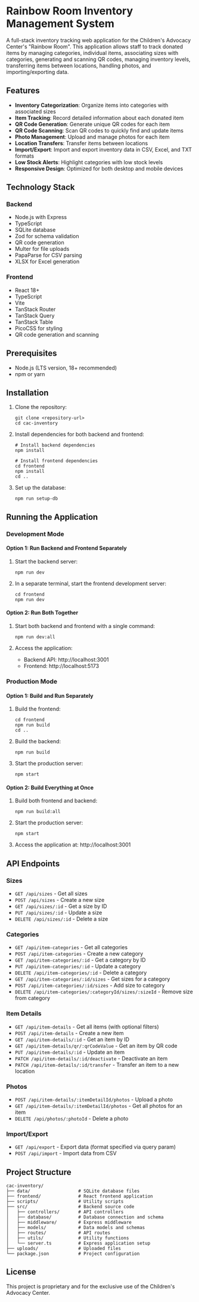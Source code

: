 # Rainbow Room Inventory Management System

A full-stack inventory tracking web application for the Children's Advocacy Center's "Rainbow Room". This application allows staff to track donated items by managing categories, individual items, associating sizes with categories, generating and scanning QR codes, managing inventory levels, transferring items between locations, handling photos, and importing/exporting data.

## Features

- **Inventory Categorization**: Organize items into categories with associated sizes
- **Item Tracking**: Record detailed information about each donated item
- **QR Code Generation**: Generate unique QR codes for each item
- **QR Code Scanning**: Scan QR codes to quickly find and update items
- **Photo Management**: Upload and manage photos for each item
- **Location Transfers**: Transfer items between locations
- **Import/Export**: Import and export inventory data in CSV, Excel, and TXT formats
- **Low Stock Alerts**: Highlight categories with low stock levels
- **Responsive Design**: Optimized for both desktop and mobile devices

## Technology Stack

### Backend
- Node.js with Express
- TypeScript
- SQLite database
- Zod for schema validation
- QR code generation
- Multer for file uploads
- PapaParse for CSV parsing
- XLSX for Excel generation

### Frontend
- React 18+
- TypeScript
- Vite
- TanStack Router
- TanStack Query
- TanStack Table
- PicoCSS for styling
- QR code generation and scanning

## Prerequisites

- Node.js (LTS version, 18+ recommended)
- npm or yarn

## Installation

1. Clone the repository:
   ```
   git clone <repository-url>
   cd cac-inventory
   ```

2. Install dependencies for both backend and frontend:
   ```
   # Install backend dependencies
   npm install

   # Install frontend dependencies
   cd frontend
   npm install
   cd ..
   ```

3. Set up the database:
   ```
   npm run setup-db
   ```

## Running the Application

### Development Mode

#### Option 1: Run Backend and Frontend Separately

1. Start the backend server:
   ```
   npm run dev
   ```

2. In a separate terminal, start the frontend development server:
   ```
   cd frontend
   npm run dev
   ```

#### Option 2: Run Both Together

1. Start both backend and frontend with a single command:
   ```
   npm run dev:all
   ```

3. Access the application:
   - Backend API: http://localhost:3001
   - Frontend: http://localhost:5173

### Production Mode

#### Option 1: Build and Run Separately

1. Build the frontend:
   ```
   cd frontend
   npm run build
   cd ..
   ```

2. Build the backend:
   ```
   npm run build
   ```

3. Start the production server:
   ```
   npm start
   ```

#### Option 2: Build Everything at Once

1. Build both frontend and backend:
   ```
   npm run build:all
   ```

2. Start the production server:
   ```
   npm start
   ```

3. Access the application at: http://localhost:3001

## API Endpoints

### Sizes
- `GET /api/sizes` - Get all sizes
- `POST /api/sizes` - Create a new size
- `GET /api/sizes/:id` - Get a size by ID
- `PUT /api/sizes/:id` - Update a size
- `DELETE /api/sizes/:id` - Delete a size

### Categories
- `GET /api/item-categories` - Get all categories
- `POST /api/item-categories` - Create a new category
- `GET /api/item-categories/:id` - Get a category by ID
- `PUT /api/item-categories/:id` - Update a category
- `DELETE /api/item-categories/:id` - Delete a category
- `GET /api/item-categories/:id/sizes` - Get sizes for a category
- `POST /api/item-categories/:id/sizes` - Add size to category
- `DELETE /api/item-categories/:categoryId/sizes/:sizeId` - Remove size from category

### Item Details
- `GET /api/item-details` - Get all items (with optional filters)
- `POST /api/item-details` - Create a new item
- `GET /api/item-details/:id` - Get an item by ID
- `GET /api/item-details/qr/:qrCodeValue` - Get an item by QR code
- `PUT /api/item-details/:id` - Update an item
- `PATCH /api/item-details/:id/deactivate` - Deactivate an item
- `PATCH /api/item-details/:id/transfer` - Transfer an item to a new location

### Photos
- `POST /api/item-details/:itemDetailId/photos` - Upload a photo
- `GET /api/item-details/:itemDetailId/photos` - Get all photos for an item
- `DELETE /api/photos/:photoId` - Delete a photo

### Import/Export
- `GET /api/export` - Export data (format specified via query param)
- `POST /api/import` - Import data from CSV

## Project Structure

```
cac-inventory/
├── data/                  # SQLite database files
├── frontend/              # React frontend application
├── scripts/               # Utility scripts
├── src/                   # Backend source code
│   ├── controllers/       # API controllers
│   ├── database/          # Database connection and schema
│   ├── middleware/        # Express middleware
│   ├── models/            # Data models and schemas
│   ├── routes/            # API routes
│   ├── utils/             # Utility functions
│   └── server.ts          # Express application setup
├── uploads/               # Uploaded files
└── package.json           # Project configuration
```

## License

This project is proprietary and for the exclusive use of the Children's Advocacy Center.